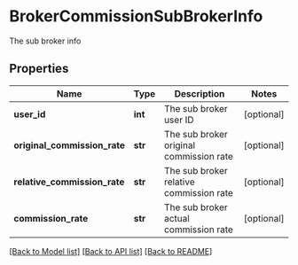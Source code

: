 # BrokerCommissionSubBrokerInfo

The sub broker info
## Properties
Name | Type | Description | Notes
------------ | ------------- | ------------- | -------------
**user_id** | **int** | The sub broker user ID | [optional] 
**original_commission_rate** | **str** | The sub broker original commission rate | [optional] 
**relative_commission_rate** | **str** | The sub broker relative commission rate | [optional] 
**commission_rate** | **str** | The sub broker actual commission rate | [optional] 

[[Back to Model list]](../README.md#documentation-for-models) [[Back to API list]](../README.md#documentation-for-api-endpoints) [[Back to README]](../README.md)


